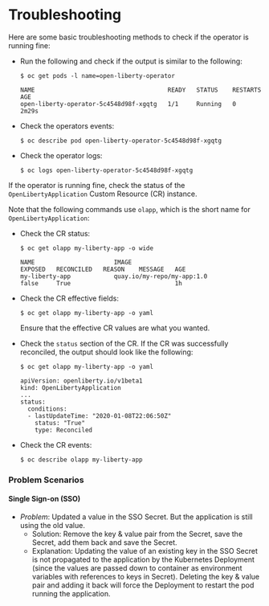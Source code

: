 # Troubleshooting

Here are some basic troubleshooting methods to check if the operator is running fine:

* Run the following and check if the output is similar to the following:

  ```console
  $ oc get pods -l name=open-liberty-operator

  NAME                                     READY   STATUS    RESTARTS   AGE
  open-liberty-operator-5c4548d98f-xgqtg   1/1     Running   0          2m29s
  ```

* Check the operators events:

  ```console
  $ oc describe pod open-liberty-operator-5c4548d98f-xgqtg
  ```

* Check the operator logs:

  ```console
  $ oc logs open-liberty-operator-5c4548d98f-xgqtg
  ```

If the operator is running fine, check the status of the `OpenLibertyApplication` Custom Resource (CR) instance. 

Note that the following commands use `olapp`, which is the short name for `OpenLibertyApplication`:

* Check the CR status:

  ```console
  $ oc get olapp my-liberty-app -o wide

  NAME                      IMAGE                                                     EXPOSED   RECONCILED   REASON    MESSAGE   AGE
  my-liberty-app            quay.io/my-repo/my-app:1.0                                false     True                             1h
  ```

* Check the CR effective fields:

  ```console
  $ oc get olapp my-liberty-app -o yaml
  ```

  Ensure that the effective CR values are what you wanted.

* Check the `status` section of the CR. If the CR was successfully reconciled, the output should look like the following:

  ```console
  $ oc get olapp my-liberty-app -o yaml

  apiVersion: openliberty.io/v1beta1
  kind: OpenLibertyApplication
  ...
  status:
    conditions:
    - lastUpdateTime: "2020-01-08T22:06:50Z"
      status: "True"
      type: Reconciled
  ```

* Check the CR events:

  ```console
  $ oc describe olapp my-liberty-app
  ```


### Problem Scenarios

#### Single Sign-on (SSO)

   -  _Problem_: Updated a value in the SSO Secret. But the application is still using the old value.
      - Solution: Remove the key & value pair from the Secret, save the Secret, add them back and save the Secret.
      - Explanation: Updating the value of an existing key in the SSO Secret is not propagated to the application by the Kubernetes Deployment (since the values are passed down to container as environment variables with references to keys in Secret). Deleting the key & value pair and adding it back will force the Deployment to restart the pod running the application.
  